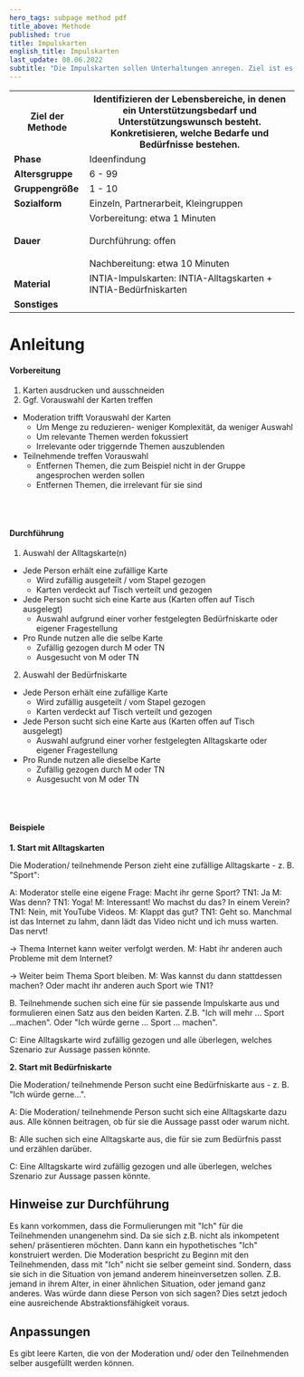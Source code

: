 ```yaml
---
hero_tags: subpage method pdf
title_above: Methode
published: true
title: Impulskarten
english_title: Impulskarten
last_update: 08.06.2022
subtitle: "Die Impulskarten sollen Unterhaltungen anregen. Ziel ist es, im Dialog zwischen der Moderation und den Teilnehmenden Probleme, Wünsche oder Bedürfnisse zu entdecken. Daraus können anschließend mit anderen Methoden Lösungen entwickelt werden. Dabei kann es sein, dass in einem Ausgangsthema eine tieferliegende Thematik entdeckt wird, auf die man gemeinsam eingehen kann. Auch außerhalb eines Technik-Entwicklungsprozesses können die Impulskarten eingesetzt werden. Zum Beispiel als unterstützendes Werkzeug bei der Vorbereitung eines Hilfeplangesprächs."
---
```


<table class="tb">
    <tr>
        <th><strong>Ziel der Methode</strong></th>
        <th>Identifizieren der Lebensbereiche, in denen ein Unterstützungsbedarf und Unterstützungswunsch besteht. Konkretisieren, welche Bedarfe und Bedürfnisse bestehen.</th>
    </tr>
    <tr>
      <td><strong>Phase</strong></td>
      <td>Ideenfindung </td>
    </tr>
    <tr>
      <td><strong>Altersgruppe</strong></td>
      <td>6 - 99</td>
    </tr>
    <tr>
      <td><strong>Gruppengröße</strong></td>
      <td>1 - 10</td>
    </tr>
    <tr>
      <td><strong>Sozialform</strong></td>
      <td>Einzeln, Partnerarbeit, Kleingruppen</td>
    </tr>
    <tr>
      <td><strong>Dauer</strong></td>
      <td>
      Vorbereitung: etwa 1 Minuten<br>
      <br>
      Durchführung: offen<br>
      <br>
      Nachbereitung: etwa 10 Minuten<br>
      </td>
    </tr>
    <tr>
      <td><strong>Material</strong></td>
      <td>INTIA-Impulskarten: INTIA-Alltagskarten + INTIA-Bedürfniskarten</td>
    </tr>
    <tr>
      <td><strong>Sonstiges</strong></td>
      <td>
</td>
</tr>
</table>

# Anleitung

#### Vorbereitung

1. Karten ausdrucken und ausschneiden
2. Ggf. Vorauswahl der Karten treffen

- Moderation trifft Vorauswahl der Karten
  - Um Menge zu reduzieren- weniger Komplexität, da weniger Auswahl
  - Um relevante Themen werden fokussiert
  - Irrelevante oder triggernde Themen auszublenden
- Teilnehmende treffen Vorauswahl
  - Entfernen Themen, die zum Beispiel nicht in der Gruppe angesprochen werden sollen
  - Entfernen Themen, die irrelevant für sie sind

<br><br>

#### Durchführung

1. Auswahl der Alltagskarte(n)

- Jede Person erhält eine zufällige Karte
  - Wird zufällig ausgeteilt / vom Stapel gezogen
  - Karten verdeckt auf Tisch verteilt und gezogen
- Jede Person sucht sich eine Karte aus (Karten offen auf Tisch ausgelegt)
  - Auswahl aufgrund einer vorher festgelegten Bedürfniskarte oder eigener Fragestellung
- Pro Runde nutzen alle die selbe Karte
  - Zufällig gezogen durch M oder TN
  - Ausgesucht von M oder TN

2. Auswahl der Bedürfniskarte

- Jede Person erhält eine zufällige Karte
  - Wird zufällig ausgeteilt / vom Stapel gezogen
  - Karten verdeckt auf Tisch verteilt und gezogen
- Jede Person sucht sich eine Karte aus (Karten offen auf Tisch ausgelegt)
  - Auswahl aufgrund einer vorher festgelegten Alltagskarte oder eigener Fragestellung
- Pro Runde nutzen alle dieselbe Karte
  - Zufällig gezogen durch M oder TN
  - Ausgesucht von M oder TN

<br><br>

#### Beispiele

<strong>1. Start mit Alltagskarten</strong>

Die Moderation/ teilnehmende Person zieht eine zufällige Alltagskarte - z. B. "Sport":

A: Moderator stelle eine eigene Frage: Macht ihr gerne Sport? TN1: Ja M: Was denn? TN1: Yoga! M: Interessant! Wo machst du das? In einem Verein? TN1: Nein, mit YouTube Videos. M: Klappt das gut? TN1: Geht so. Manchmal ist das Internet zu lahm, dann lädt das Video nicht und ich muss warten. Das nervt!

→ Thema Internet kann weiter verfolgt werden. M: Habt ihr anderen auch Probleme mit dem Internet?

→ Weiter beim Thema Sport bleiben. M: Was kannst du dann stattdessen machen? Oder macht ihr anderen auch Sport wie TN1?

B. Teilnehmende suchen sich eine für sie passende Impulskarte aus und formulieren einen Satz aus den beiden Karten. Z.B. "Ich will mehr ... Sport ...machen". Oder "Ich würde gerne ... Sport ... machen".

C: Eine Alltagskarte wird zufällig gezogen und alle überlegen, welches Szenario zur Aussage passen könnte.

<strong>2. Start mit Bedürfniskarte</strong>

Die Moderation/ teilnehmende Person sucht eine Bedürfniskarte aus - z. B. "Ich würde gerne...".

A: Die Moderation/ teilnehmende Person sucht sich eine Alltagskarte dazu aus. Alle können beitragen, ob für sie die Aussage passt oder warum nicht.

B: Alle suchen sich eine Alltagskarte aus, die für sie zum Bedürfnis passt und erzählen darüber.

C: Eine Alltagskarte wird zufällig gezogen und alle überlegen, welches Szenario zur Aussage passen könnte.

## Hinweise zur Durchführung

Es kann vorkommen, dass die Formulierungen mit "Ich" für die Teilnehmenden unangenehm sind. Da sie sich z.B. nicht als inkompetent sehen/ präsentieren möchten. Dann kann ein hypothetisches "Ich" konstruiert werden. Die Moderation bespricht zu Beginn mit den Teilnehmenden, dass mit "Ich" nicht sie selber gemeint sind. Sondern, dass sie sich in die Situation von jemand anderem hineinversetzen sollen. Z.B. jemand in ihrem Alter, in einer ähnlichen Situation, oder jemand ganz anderes. Was würde dann diese Person von sich sagen? Dies setzt jedoch eine ausreichende Abstraktionsfähigkeit voraus.

## Anpassungen

Es gibt leere Karten, die von der Moderation und/ oder den Teilnehmenden selber ausgefüllt werden können.

<!--
{% include highlighter.html min-height25p=false content="

## <center>Weitere Define Methoden</center>

#### Methodenname

Kurzbeschreibung Lorem ipsum dolor sit amet, consetetur sadipscing elitr, sed diam
nonumy eirmod tempor invidunt ut labore et dolore magna aliquyam erat, sed diam
voluptua. At vero eos et accusam et justo duo dolores et ea rebum.

<a href='#' class='button is-rounded is-dark'>
   <span>Mehr lesen</span>
  <span class='icon is-small'>
    <i class='fas fa-chevron-right fa-xs'></i>
  </span>
</a>
<br><br>

#### Methodenname

Kurzbeschreibung Lorem ipsum dolor sit amet, consetetur sadipscing elitr, sed diam
nonumy eirmod tempor invidunt ut labore et dolore magna aliquyam erat, sed diam
voluptua. At vero eos et accusam et justo duo dolores et ea rebum.

<a href='#' class='button is-rounded is-dark'>
   <span>Mehr lesen</span>
  <span class='icon is-small'>
    <i class='fas fa-chevron-right fa-xs'></i>
  </span>
</a>
<br><br>

" %}
-->
